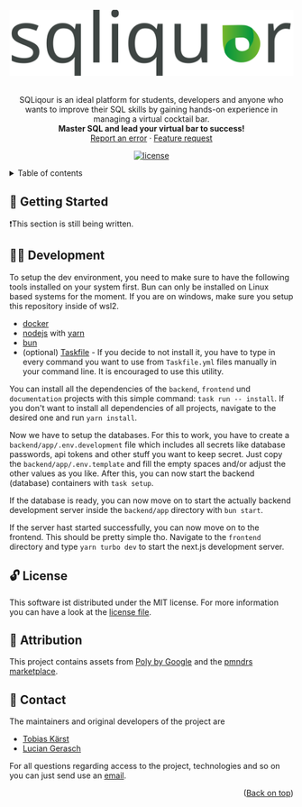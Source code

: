 <div id="top" />

<br />
<div align="center">
  <a href="https://github.com/DevTobias/sqliquor">
    <img src=".github/assets/brand.svg" alt="sqliquor logo" />
  </a>

  <br />
  <br />

  <p align="center">
   SQLiqour is an ideal platform for students, developers and anyone who wants to improve their SQL skills by gaining hands-on experience in managing a virtual cocktail bar.
    <br />
    <strong>Master SQL and lead your virtual bar to success!</strong>
    <br />
    <a href="https://github.com/DevTobias/sqliquorissues/newtemplate=bug_report.md">Report an error</a>
    ·
    <a href="https://github.com/DevTobias/sqliquorissues/newtemplate=feature_request.md">Feature request</a>
  </p>

  <p align="center">
  	<a href="https://github.com/DevTobias/sqliquorblob/main/LICENSE" title="license">
			<img src="https://img.shields.io/github/license/DevTobias/sqliquorblob?style=for-the-badge" alt="license" />
		</a>
  </p>
</div>

<details>
  <summary>Table of contents</summary>
  <ol>
    <li><a href="#👋-getting-started">Getting Started</a></li>
    <li><a href="#🧑‍💻-development">Development</a></li>
    <li><a href="#🔓-license">License</a></li>
    <li><a href="#💌-contact">Contact</a></li>
  </ol>
</details>

## 👋 Getting Started

❗This section is still being written.

## 🧑‍💻 Development

To setup the dev environment, you need to make sure to have the following tools installed on your system first. Bun can only be installed on Linux based systems for the moment. If you are on windows, make sure you setup this repository inside of wsl2.

- [docker](https://www.docker.com/)
- [nodejs](https://nodejs.org/de) with [yarn](https://yarnpkg.com/getting-started/install)
- [bun](https://bun.sh/)
- (optional) [Taskfile](https://taskfile.dev/installation/) - If you decide to not install it, you have to type in every command you want to use from `Taskfile.yml` files manually in your command line. It is encouraged to use this utility.

You can install all the dependencies of the `backend`, `frontend` und `documentation` projects with this simple command: `task run -- install`. If you don't want to install all dependencies of all projects, navigate to the desired one and run `yarn install`.

Now we have to setup the databases. For this to work, you have to create a `backend/app/.env.development` file which includes all secrets like database passwords, api tokens and other stuff you want to keep secret. Just copy the `backend/app/.env.template` and fill the empty spaces and/or adjust the other values as you like. After this, you can now start the backend (database) containers with `task setup`.

If the database is ready, you can now move on to start the actually backend development server inside the `backend/app` directory with `bun start`.

If the server hast started successfully, you can now move on to the frontend. This should be pretty simple tho. Navigate to the `frontend` directory and type `yarn turbo dev` to start the next.js development server.

## 🔓 License

This software ist distributed under the MIT license. For more information you can have a look at the [license file](./LICENSE).

## 📝 Attribution

This project contains assets from [Poly by Google](https://poly.pizza/u/Poly%20by%20Google) and the [pmndrs marketplace](https://market.pmnd.rs/).

## 💌 Contact

The maintainers and original developers of the project are

- [Tobias Kärst](https://github.com/DevTobias)
- [Lucian Gerasch](https://github.com/LucianGerasch)

For all questions regarding access to the project, technologies and so on you can just send use an [email](mailto:).

<p align="right">(<a href="#top">Back on top</a>)</p>
